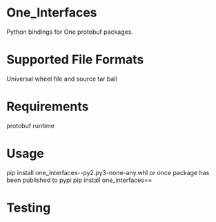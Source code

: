 One_Interfaces
==============
Python bindings for One protobuf packages.

Supported File Formats
======================
Universal wheel file and source tar ball

Requirements
============
protobuf runtime

Usage
=====

pip install one_interfaces-<version>-py2.py3-none-any.whl
or once package has been published to pypi
pip install one_interfaces==<version>


Testing
=======

